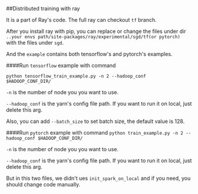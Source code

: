 ##Distributed training with ray

It is a part of Ray's code. The full ray can checkout `tf` branch.

After you install ray with pip, you can replace or change the files under dir `..your envs path/site-packages/ray/experimental/sgd/tf(or pytorch)` with the files under `sgd`.


And the `example` contains both tensorflow's and pytorch's examples.

####Run `tensorflow` example with command

`python tensorflow_train_example.py -n 2 --hadoop_conf $HADOOP_CONF_DIR/`

`-n` is the number of node you you want to use.

``--hadoop_conf`` is the yarn's config file path. If you want to run it on local, just delete this arg.

Also, you can add `--batch_size` to set batch size, the default value is 128.
 
####Run `pytorch` example with command
`python train_example.py -n 2 --hadoop_conf $HADOOP_CONF_DIR/`

`-n` is the number of node you you want to use.

``--hadoop_conf`` is the yarn's config file path. If you want to run it on local, just delete this arg.

But in this two files, we didn't ues `init_spark_on_local` and if you need, you should change code manually.